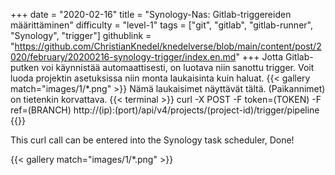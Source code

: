 +++
date = "2020-02-16"
title = "Synology-Nas: Gitlab-triggereiden määrittäminen"
difficulty = "level-1"
tags = ["git", "gitlab", "gitlab-runner", "Synology", "trigger"]
githublink = "https://github.com/ChristianKnedel/knedelverse/blob/main/content/post/2020/february/20200216-synology-trigger/index.en.md"
+++
Jotta Gitlab-putken voi käynnistää automaattisesti, on luotava niin sanottu trigger. Voit luoda projektin asetuksissa niin monta laukaisinta kuin haluat.
{{< gallery match="images/1/*.png" >}}
Nämä laukaisimet näyttävät tältä. (Paikannimet) on tietenkin korvattava.
{{< terminal >}}
curl -X POST -F token=(TOKEN) -F ref=(BRANCH) http://(ip):(port)/api/v4/projects/(project-id)/trigger/pipeline
{{</terminal >}}

This curl call can be entered into the Synology task scheduler, Done!

{{< gallery match="images/1/*.png" >}}